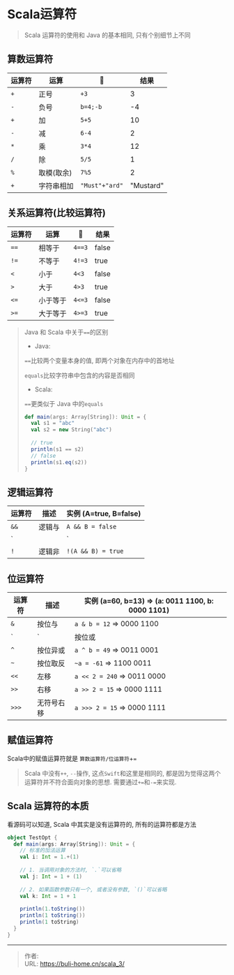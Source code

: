 # Scala运算符


<!--more-->



> Scala 运算符的使用和 Java 的基本相同, 只有个别细节上不同



## 算数运算符

| 运算符 | 运算       | 🌰              | 结果      |
| ------ | ---------- | -------------- | --------- |
| `+`    | 正号       | `+3`           | 3         |
| `-`    | 负号       | `b=4;-b`       | -4        |
| `+`    | 加         | `5+5`          | 10        |
| `-`    | 减         | `6-4`          | 2         |
| `*`    | 乘         | `3*4`          | 12        |
| `/`    | 除         | `5/5`          | 1         |
| `%`    | 取模(取余) | `7%5`          | 2         |
| `+`    | 字符串相加 | `"Must"+"ard"` | "Mustard" |



## 关系运算符(比较运算符)

| 运算符 | 运算     | 🌰      | 结果  |
| ------ | -------- | ------ | ----- |
| `==`   | 相等于   | `4==3` | false |
| `!=`   | 不等于   | `4!=3` | true  |
| `<`    | 小于     | `4<3`  | false |
| `>`    | 大于     | `4>3`  | true  |
| `<=`   | 小于等于 | `4<=3` | false |
| `>=`   | 大于等于 | `4>=3` | true  |

>Java 和 Scala 中关于`==`的区别
>
>* Java: 
>
>  `==`比较两个变量本身的值, 即两个对象在内存中的首地址
>
>  `equals`比较字符串中包含的内容是否相同
>
>* Scala: 
>
>  `==`更类似于 Java 中的`equals`
>
>  ```scala
>  def main(args: Array[String]): Unit = {
>    val s1 = "abc"
>    val s2 = new String("abc")
>    
>    // true
>    println(s1 == s2)
>    // false
>    println(s1.eq(s2))
>  }
>  ```



## 逻辑运算符

| 运算符 | 描述   | 实例 (A=true, B=false) |
| ------ | ------ | ---------------------- |
| `&&`   | 逻辑与 | `A && B = false`       |
| `||`   | 逻辑或 | `A || B = true`        |
| `!`    | 逻辑非 | `!(A && B) = true`     |



## 位运算符

| 运算符 | 描述       | 实例 (a=60, b=13) => (a: 0011 1100, b: 0000 1101) |
| ------ | ---------- | ------------------------------------------------- |
| `&`    | 按位与     | `a & b = 12` => 0000 1100                         |
| `|`    | 按位或     | `a | b = 61` => 0011 1101                         |
| `^`    | 按位异或   | `a ^ b = 49` => 0011 0001                         |
| `~`    | 按位取反   | `~a = -61` => 1100 0011                           |
| `<<`   | 左移       | `a << 2 = 240` => 0011 0000                       |
| `>>`   | 右移       | `a >> 2 = 15` => 0000 1111                        |
| `>>>`  | 无符号右移 | `a >>> 2 = 15` => 0000 1111                       |



## 赋值运算符

Scala中的赋值运算符就是 `算数运算符/位运算符`+`=`

> Scala 中没有`++`, `--`操作, 这点`Swift`和这里是相同的, 都是因为觉得这两个运算符并不符合面向对象的思想. 需要通过`+=`和`-=`来实现. 



## Scala 运算符的本质

看源码可以知道, Scala 中其实是没有运算符的, 所有的运算符都是方法

```Scala
object TestOpt {
  def main(args: Array[String]): Unit = {
    // 标准的加法运算
    val i: Int = 1.+(1)
    
    // 1. 当调用对象的方法时, `.`可以省略
    val j: Int = 1 + (1)
    
    // 2. 如果函数参数只有一个, 或者没有参数, `()`可以省略
    val k: Int = 1 + 1
    
    println(1.toString())
    println(1 toString())
    println(1 toString)
  }
}
```



---

> 作者:   
> URL: https://buli-home.cn/scala_3/  

